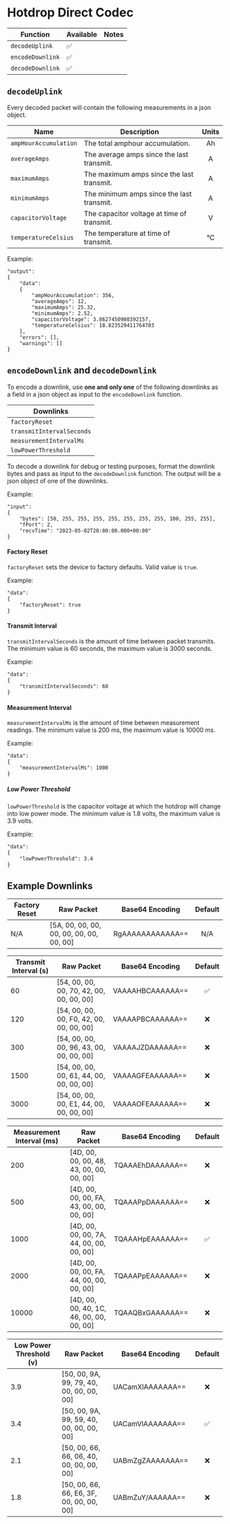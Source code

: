 # Hotdrop Direct Codec

| Function | Available | Notes |
| --- | --- | --- |
| `decodeUplink`| ✅ | |
| `encodeDownlink`| ✅ | |
| `decodeDownlink`| ✅ | |



## `decodeUplink`

Every decoded packet will contain the following measurements in a json object.

| Name | Description | Units |
| --- | --- | :---: |
| `ampHourAccumulation` | The total amphour accumulation. | Ah |
| `averageAmps` | The average amps since the last transmit. | A |
| `maximumAmps` | The maximum amps since the last transmit. | A |
| `minimumAmps` | The minimum amps since the last transmit. | A |
| `capacitorVoltage` | The capacitor voltage at time of transmit. | V |
| `temperatureCelsius` | The temperature at time of transmit. | °C |

Example: 
```
"output": 
{
    "data": 
    {
        "ampHourAccumulation": 356,
        "averageAmps": 12,
        "maximumAmps": 25.32,
        "minimumAmps": 2.52,
        "capacitorVoltage": 3.8627450980392157,
        "temperatureCelsius": 18.823529411764703
    },
    "errors": [],
    "warnings": []
}
```

## `encodeDownlink` and `decodeDownlink`

To encode a downlink, use **one and only one** of the following downlinks as a field in a json object as input to the `encodeDownlink` function.

| Downlinks |
| --- |
| `factoryReset` |
| `transmitIntervalSeconds` |
| `measurementIntervalMs` |
| `lowPowerThreshold` |

To decode a downlink for debug or testing purposes, format the downlink bytes and pass as input to the `decodeDownlink` function. The output will be a json object of one of the downlinks.

Example:
```
"input": 
{
    "bytes": [50, 255, 255, 255, 255, 255, 255, 255, 100, 255, 255],
    "fPort": 2,
    "recvTime": "2023-05-02T20:00:00.000+00:00"
}
```

#### Factory Reset

`factoryReset` sets the device to factory defaults. Valid value is `true`.

Example:
```
"data": 
{
    "factoryReset": true
}
```

#### Transmit Interval

`transmitIntervalSeconds` is the amount of time between packet transmits.
The minimum value is 60 seconds, the maximum value is 3000 seconds.

Example:
```
"data": 
{
    "transmitIntervalSeconds": 60
}
```

#### Measurement Interval
`measurementIntervalMs` is the amount of time between measurement readings.
The minimum value is 200 ms, the maximum value is 10000 ms.

Example:
```
"data": 
{
    "measurementIntervalMs": 1000
}
```


##### Low Power Threshold
`lowPowerThreshold` is the capacitor voltage at which the hotdrop will change into low power mode.
The minimum value is 1.8 volts, the maximum value is 3.9 volts.

Example:
```
"data": 
{
    "lowPowerThreshold": 3.4
}
```

## Example Downlinks

| Factory Reset | Raw Packet | Base64 Encoding | Default |
| --- | --- | --- | :---: |
| N/A | [5A, 00, 00, 00, 00, 00, 00, 00, 00, 00] | RgAAAAAAAAAAAA== | N/A |


| Transmit Interval (s) | Raw Packet | Base64 Encoding | Default |
| --- | --- | --- | :---: |
| 60 | [54, 00, 00, 00, 70, 42, 00, 00, 00, 00] | VAAAAHBCAAAAAA== | ✅ |
| 120 | [54, 00, 00, 00, F0, 42, 00, 00, 00, 00] | VAAAAPBCAAAAAA== | ❌ |
| 300 | [54, 00, 00, 00, 96, 43, 00, 00, 00, 00] | VAAAAJZDAAAAAA== | ❌ |
| 1500 | [54, 00, 00, 00, 61, 44, 00, 00, 00, 00] | VAAAAGFEAAAAAA== | ❌ |
| 3000 | [54, 00, 00, 00, E1, 44, 00, 00, 00, 00] | VAAAAOFEAAAAAA== | ❌ |


| Measurement Interval (ms) | Raw Packet | Base64 Encoding | Default |
| --- | --- | --- | :---: |
| 200 | [4D, 00, 00, 00, 48, 43, 00, 00, 00, 00] | TQAAAEhDAAAAAA== | ❌ |
| 500 | [4D, 00, 00, 00, FA, 43, 00, 00, 00, 00] | TQAAAPpDAAAAAA== | ❌ |
| 1000 | [4D, 00, 00, 00, 7A, 44, 00, 00, 00, 00] | TQAAAHpEAAAAAA== | ✅ |
| 2000 | [4D, 00, 00, 00, FA, 44, 00, 00, 00, 00] | TQAAAPpEAAAAAA== | ❌ |
| 10000 | [4D, 00, 00, 40, 1C, 46, 00, 00, 00, 00] | TQAAQBxGAAAAAA== | ❌ |

| Low Power Threshold (v) | Raw Packet | Base64 Encoding | Default |
| --- | --- | --- | :---: |
| 3.9 | [50, 00, 9A, 99, 79, 40, 00, 00, 00, 00] | UACamXlAAAAAAA== | ❌ |
| 3.4 | [50, 00, 9A, 99, 59, 40, 00, 00, 00, 00] | UACamVlAAAAAAA== | ✅ |
| 2.1 | [50, 00, 66, 66, 06, 40, 00, 00, 00, 00] | UABmZgZAAAAAAA== | ❌ |
| 1.8 | [50, 00, 66, 66, E6, 3F, 00, 00, 00, 00] | UABmZuY/AAAAAA== | ❌ |